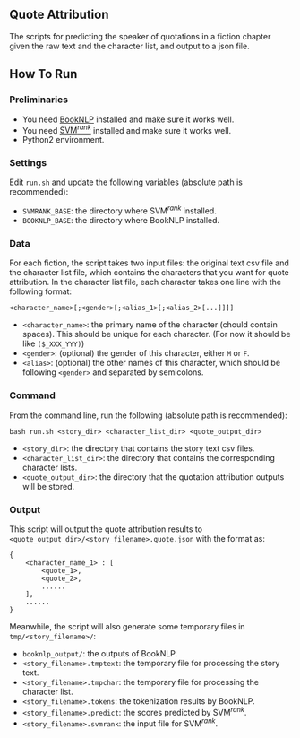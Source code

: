 ## Quote Attribution

The scripts for predicting the speaker of quotations in a fiction chapter given the raw text and the character list, and output to a json file.

## How To Run
### Preliminaries

* You need [BookNLP](https://github.com/dbamman/book-nlp) installed and make sure it works well.
* You need [SVM<sup>*rank*</sup>](https://www.cs.cornell.edu/people/tj/svm_light/svm_rank.html) installed and make sure it works well.
* Python2 environment.

### Settings
Edit `run.sh` and update the following variables (absolute path is recommended):

* `SVMRANK_BASE`: the directory where SVM<sup>*rank*</sup> installed.
* `BOOKNLP_BASE`: the directory where BookNLP installed.

### Data
For each fiction, the script takes two input files: the original text csv file and the character list file, which contains the characters that you want for quote attribution. In the character list file, each character takes one line with the following format:

```
<character_name>[;<gender>[;<alias_1>[;<alias_2>[...]]]]
```

* `<character_name>`: the primary name of the character (chould contain spaces). This should be unique for each character. (For now it should be like `($_XXX_YYY)`)
* `<gender>`: (optional) the gender of this character, either `M` or `F`.
* `<alias>`: (optional) the other names of this character, which should be following `<gender>` and separated by semicolons.

### Command
From the command line, run the following (absolute path is recommended):

```
bash run.sh <story_dir> <character_list_dir> <quote_output_dir>
```

* `<story_dir>`: the directory that contains the story text csv files.
* `<character_list_dir>`: the directory that contains the corresponding character lists.
* `<quote_output_dir>`: the directory that the quotation attribution outputs will be stored.

### Output
This script will output the quote attribution results to `<quote_output_dir>/<story_filename>.quote.json` with the format as:

```
{
	<character_name_1> : [
		<quote_1>,
		<quote_2>,
		......
	],
	......
}
```

Meanwhile, the script will also generate some temporary files in `tmp/<story_filename>/`:

* `booknlp_output/`: the outputs of BookNLP.
* `<story_filename>.tmptext`: the temporary file for processing the story text.
* `<story_filename>.tmpchar`: the temporary file for processing the character list.
* `<story_filename>.tokens`: the tokenization results by BookNLP.
* `<story_filename>.predict`: the scores predicted by SVM<sup>*rank*</sup>.
* `<story_filename>.svmrank`: the input file for SVM<sup>*rank*</sup>.